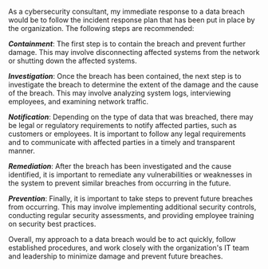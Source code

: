 
As a cybersecurity consultant, my immediate response to a data breach would be to follow the incident response plan that has been put in place by the organization. The following steps are recommended:

_**Containment**_: The first step is to contain the breach and prevent further damage. This may involve disconnecting affected systems from the network or shutting down the affected systems.

_**Investigation**_: Once the breach has been contained, the next step is to investigate the breach to determine the extent of the damage and the cause of the breach. This may involve analyzing system logs, interviewing employees, and examining network traffic.

_**Notification**_: Depending on the type of data that was breached, there may be legal or regulatory requirements to notify affected parties, such as customers or employees. It is important to follow any legal requirements and to communicate with affected parties in a timely and transparent manner.

_**Remediation**_: After the breach has been investigated and the cause identified, it is important to remediate any vulnerabilities or weaknesses in the system to prevent similar breaches from occurring in the future.

_**Prevention**_: Finally, it is important to take steps to prevent future breaches from occurring. This may involve implementing additional security controls, conducting regular security assessments, and providing employee training on security best practices.

Overall, my approach to a data breach would be to act quickly, follow established procedures, and work closely with the organization's IT team and leadership to minimize damage and prevent future breaches.

